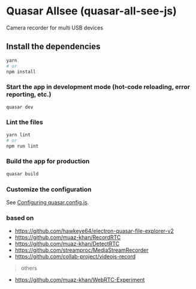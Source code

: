 # Quasar Allsee (quasar-all-see-js)

Camera recorder for multi USB devices

## Install the dependencies
```bash
yarn
# or
npm install
```

### Start the app in development mode (hot-code reloading, error reporting, etc.)
```bash
quasar dev
```


### Lint the files
```bash
yarn lint
# or
npm run lint
```



### Build the app for production
```bash
quasar build
```

### Customize the configuration
See [Configuring quasar.config.js](https://v2.quasar.dev/quasar-cli-webpack/quasar-config-js).

### based on

- https://github.com/hawkeye64/electron-quasar-file-explorer-v2
- https://github.com/muaz-khan/RecordRTC
- https://github.com/muaz-khan/DetectRTC
- https://github.com/streamproc/MediaStreamRecorder
- https://github.com/collab-project/videojs-record

> others
- https://github.com/muaz-khan/WebRTC-Experiment
